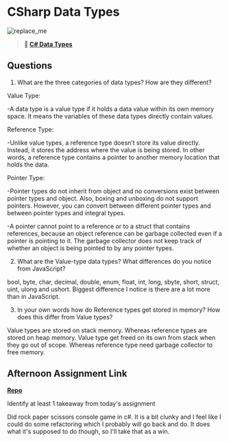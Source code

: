 # CSharp Data Types

![replace_me](https://codeworks.blob.core.windows.net/public/assets/img/illustrations/placeholder.svg)

> **📖 [C# Data Types](https://codeworksacademy.com/fs-student-guide/resources/wk10/01-CSharp-Generics)**

## Questions

1. What are the three categories of data types? How are they different?

Value Type:

-A data type is a value type if it holds a data value within its own memory space. It means the variables of these data types directly contain values.

Reference Type:

-Unlike value types, a reference type doesn’t store its value directly. Instead, it stores the address where the value is being stored. In other words, a reference type contains a pointer to another memory location that holds the data.

Pointer Type:

-Pointer types do not inherit from object and no conversions exist between pointer types and object. Also, boxing and unboxing do not support pointers. However, you can convert between different pointer types and between pointer types and integral types.

-A pointer cannot point to a reference or to a struct that contains references, because an object reference can be garbage collected even if a pointer is pointing to it. The garbage collector does not keep track of whether an object is being pointed to by any pointer types.

2. What are the Value-type data types? What differences do you notice from JavaScript?

bool, byte, char, decimal, double, enum, float, int, long, sbyte, short, struct, uint, ulong and ushort. Biggest difference I notice is there are a lot more than in JavaScript.

3. In your own words how do Reference types get stored in memory? How does this differ from Value types?

Value types are stored on stack memory. Whereas reference types are stored on heap memory. Value type get freed on its own from stack when they go out of scope. Whereas reference type need garbage collector to free memory.


## Afternoon Assignment Link

**[Repo](https://github.com/TimothyMcCormick/<ASSIGNMENT_REPO>)**

Identify at least 1 takeaway from today's assignment

Did rock paper scissors console game in c#. It is a bit clunky and I feel like I could do some refactoring which I probably will go back and do. It does what it's supposed to do though, so I'll take that as a win.
